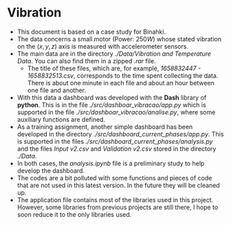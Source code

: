 # Vibration
- This document is based on a case study for Binahki. 
- The data concerns a small motor (Power: $250W$) whose stated vibration on the $(x,y,z)$ axis is measured with accelerometer sensors.
- The main data are in the directory *./Data/Vibration and Temperature Data*. You can also find them in a zipped *.rar* file.
  - The title of these files, which are, for example, *1658832447 - 1658832513.csv*, corresponds to the time spent collecting the data. There is about one minute in each file and about an hour between one file and another.
- With this data a dashboard was developed with the **Dash** library of **python**. This is in the file *./src/dashboar_vibracao/app.py* which is supported in the file *./src/dashboar_vibracao/analise.py*, where some auxiliary functions are defined. 
- As a training assignment, another simple dashboard has been developed in the directory *./src/dashboard_current_phases/app.py*. This is supported in the files *./src/dashboard_current_phases/analysis.py* and the files *Input v2.csv* and *Validation v2.csv* stored in the directory *./Data*.
- In both cases, the *analysis.ipynb* file is a preliminary study to help develop the dashboard.
- The codes are a bit polluted with some functions and pieces of code that are not used in this latest version. In the future they will be cleaned up.
- The application file contains most of the libraries used in this project. However, some libraries from previous projects are still there, I hope to soon reduce it to the only libraries used.

